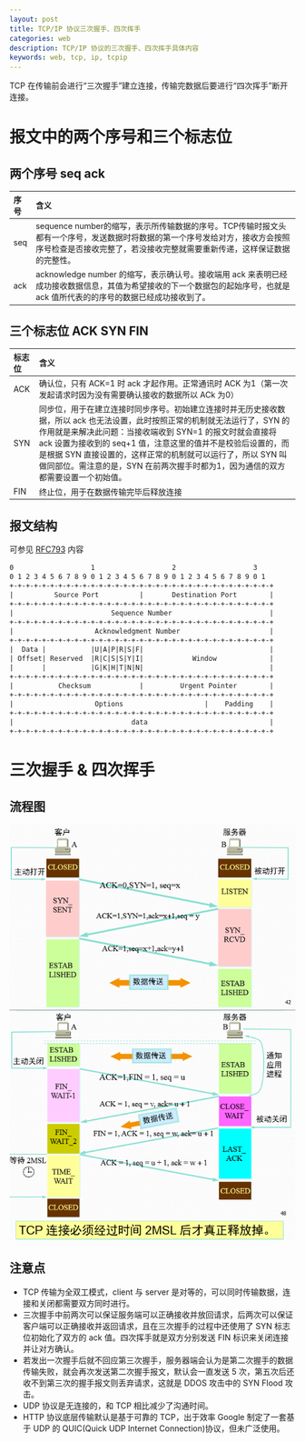 ```yaml
---
layout: post
title: TCP/IP 协议三次握手、四次挥手
categories: web
description: TCP/IP 协议的三次握手、四次挥手具体内容
keywords: web, tcp, ip, tcpip
---
```


TCP 在传输前会进行“三次握手”建立连接，传输完数据后要进行“四次挥手”断开连接。

# 报文中的两个序号和三个标志位

## 两个序号 seq ack

|序号|含义|
|:------|:------|
|seq|sequence number的缩写，表示所传输数据的序号。TCP传输时报文头都有一个序号，发送数据时将数据的第一个序号发给对方，接收方会按照序号检查是否接收完整了，若没接收完整就需要重新传递，这样保证数据的完整性。|
|ack|acknowledge number 的缩写，表示确认号。接收端用 ack 来表明已经成功接收数据信息，其值为希望接收的下一个数据包的起始序号，也就是 ack 值所代表的的序号的数据已经成功接收到了。|

## 三个标志位 ACK SYN FIN

|标志位|含义|
|:------|:------|
|ACK|确认位，只有 ACK=1 时 ack 才起作用。正常通讯时 ACK 为1（第一次发起请求时因为没有需要确认接收的数据所以 ACk 为0）|
|SYN|同步位，用于在建立连接时同步序号。初始建立连接时并无历史接收数据，所以 ack 也无法设置，此时按照正常的机制就无法运行了，SYN 的作用就是来解决此问题：当接收端收到 SYN=1 的报文时就会直接将 ack 设置为接收到的 seq+1 值，注意这里的值并不是校验后设置的，而是根据 SYN 直接设置的，这样正常的机制就可以运行了，所以 SYN 叫做同部位。需注意的是，SYN 在前两次握手时都为1，因为通信的双方都需要设置一个初始值。|
|FIN|终止位，用于在数据传输完毕后释放连接|

## 报文结构

可参见 [RFC793](https://tools.ietf.org/html/rfc793 "RFC793") 内容
```
0                   1                   2                   3
0 1 2 3 4 5 6 7 8 9 0 1 2 3 4 5 6 7 8 9 0 1 2 3 4 5 6 7 8 9 0 1
+-+-+-+-+-+-+-+-+-+-+-+-+-+-+-+-+-+-+-+-+-+-+-+-+-+-+-+-+-+-+-+-+
|          Source Port          |       Destination Port        |
+-+-+-+-+-+-+-+-+-+-+-+-+-+-+-+-+-+-+-+-+-+-+-+-+-+-+-+-+-+-+-+-+
|                        Sequence Number                        |
+-+-+-+-+-+-+-+-+-+-+-+-+-+-+-+-+-+-+-+-+-+-+-+-+-+-+-+-+-+-+-+-+
|                    Acknowledgment Number                      |
+-+-+-+-+-+-+-+-+-+-+-+-+-+-+-+-+-+-+-+-+-+-+-+-+-+-+-+-+-+-+-+-+
|  Data |           |U|A|P|R|S|F|                               |
| Offset| Reserved  |R|C|S|S|Y|I|            Window             |
|       |           |G|K|H|T|N|N|                               |
+-+-+-+-+-+-+-+-+-+-+-+-+-+-+-+-+-+-+-+-+-+-+-+-+-+-+-+-+-+-+-+-+
|           Checksum            |         Urgent Pointer        |
+-+-+-+-+-+-+-+-+-+-+-+-+-+-+-+-+-+-+-+-+-+-+-+-+-+-+-+-+-+-+-+-+
|                    Options                    |    Padding    |
+-+-+-+-+-+-+-+-+-+-+-+-+-+-+-+-+-+-+-+-+-+-+-+-+-+-+-+-+-+-+-+-+
|                             data                              |
+-+-+-+-+-+-+-+-+-+-+-+-+-+-+-+-+-+-+-+-+-+-+-+-+-+-+-+-+-+-+-+-+
```
# 三次握手 & 四次挥手

## 流程图

![image](https://github.com/stdupanda/stdupanda.github.io/raw/master/images/posts/tcp_hand_shake_wave.png)

## 注意点

- TCP 传输为全双工模式，client 与 server 是对等的，可以同时传输数据，连接和关闭都需要双方同时进行。
- 三次握手中前两次可以保证服务端可以正确接收并放回请求，后两次可以保证客户端可以正确接收并返回请求，且在三次握手的过程中还使用了 SYN 标志位初始化了双方的 ack 值。四次挥手就是双方分别发送 FIN 标识来关闭连接并让对方确认。
- 若发出一次握手后就不回应第三次握手，服务器端会认为是第二次握手的数据传输失败，就会再次发送第二次握手报文，默认会一直发送 5 次，第五次后还收不到第三次的握手报文则丢弃请求，这就是 DDOS 攻击中的 SYN Flood 攻击。
- UDP 协议是无连接的，和 TCP 相比减少了沟通时间。
- HTTP 协议底层传输默认是基于可靠的 TCP，出于效率 Google 制定了一套基于 UDP 的 QUIC(Quick UDP Internet Connection)协议，但未广泛使用。
